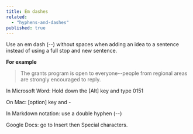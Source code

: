 ```yaml
---
title: Em dashes
related: 
  - "hyphens-and-dashes"
published: true
---
```


Use an em dash (--) without spaces when adding an idea to a sentence instead of using a full stop and new sentence.

**For example**

> The grants program is open to everyone--people from regional areas are strongly encouraged to reply.

In Microsoft Word: Hold down the [Alt] key and type 0151

On Mac: [option] key and -

In Markdown notation: use a double hyphen (--)

Google Docs: go to Insert then Special characters.
